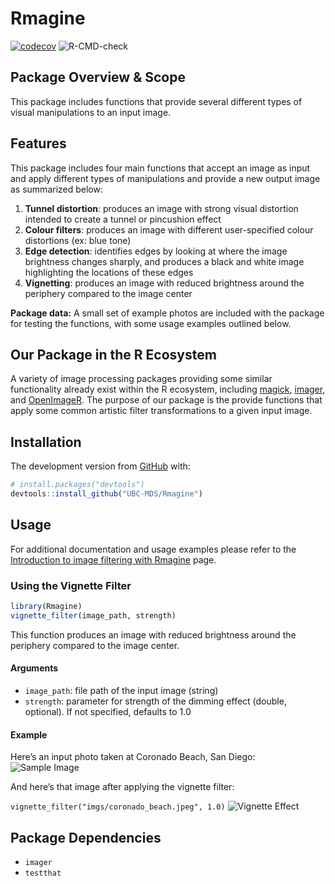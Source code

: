 
# Rmagine

[![codecov](https://codecov.io/gh/UBC-MDS/Rmagine/branch/master/graph/badge.svg)](https://codecov.io/gh/UBC-MDS/Rmagine)
![R-CMD-check](https://github.com/UBC-MDS/Rmagine/workflows/R-CMD-check/badge.svg)

## Package Overview & Scope

This package includes functions that provide several different types of
visual manipulations to an input image.

## Features

This package includes four main functions that accept an image as input
and apply different types of manipulations and provide a new output
image as summarized below:

1.  **Tunnel distortion**: produces an image with strong visual
    distortion intended to create a tunnel or pincushion effect
2.  **Colour filters**: produces an image with different user-specified
    colour distortions (ex: blue tone)
3.  **Edge detection**: identifies edges by looking at where the image
    brightness changes sharply, and produces a black and white image
    highlighting the locations of these edges
4.  **Vignetting**: produces an image with reduced brightness around the
    periphery compared to the image center

**Package data:** A small set of example photos are included with the
package for testing the functions, with some usage examples outlined
below.

## Our Package in the R Ecosystem

A variety of image processing packages providing some similar
functionality already exist within the R ecosystem, including
[magick](https://github.com/ropensci/magick),
[imager](https://github.com/dahtah/imager), and
[OpenImageR](https://github.com/mlampros/OpenImageR). The purpose of our
package is the provide functions that apply some common artistic filter
transformations to a given input image.

## Installation

The development version from [GitHub](https://github.com/) with:

``` r
# install.packages("devtools")
devtools::install_github("UBC-MDS/Rmagine")
```

## Usage

For additional documentation and usage examples please refer to the
[Introduction to image filtering with
Rmagine](http://htmlpreview.github.com/?https://github.com/UBC-MDS/Rmagine/blob/brendon-vignette/vignettes/Rmagine-vignette.html)
page.

### Using the Vignette Filter

``` r
library(Rmagine)
vignette_filter(image_path, strength)
```

This function produces an image with reduced brightness around the
periphery compared to the image center.

#### Arguments

  - `image_path`: file path of the input image (string)
  - `strength`: parameter for strength of the dimming effect (double,
    optional). If not specified, defaults to 1.0

#### Example

Here’s an input photo taken at Coronado Beach, San Diego: ![Sample
Image](vignettes/imgs/coronado_beach.jpeg)

And here’s that image after applying the vignette filter:

`vignette_filter("imgs/coronado_beach.jpeg", 1.0)` ![Vignette
Effect](vignettes/imgs/vignette.jpeg)

## Package Dependencies

  - `imager`
  - `testthat`
